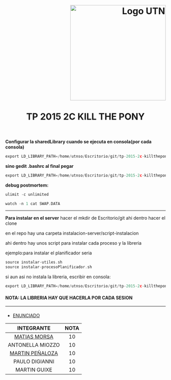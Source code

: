 <h1>
  <br>
  <div class="row">
  <div class="column" align = "right" ><a href = "http://dds-jv.github.io"><img src = "https://www.frba.utn.edu.ar/wp-content/uploads/2016/08/logo-utn.ba-horizontal-e1471367724904.jpg" alt="Logo UTN" width="300"></a></div><br>
  <div class="column" align= "center">TP 2015 2C KILL THE PONY</div>
</div>
  </br>
</h1>





**Configurar la sharedLibrary cuando se ejecuta en consola(por cada consola)**
```C
export LD_LIBRARY_PATH=/home/utnso/Escritorio/git/tp-2015-2c-killthepony/utiles/Debug
```

**sino gedit .bashrc
al final pegar** 
```C
export LD_LIBRARY_PATH=/home/utnso/Escritorio/git/tp-2015-2c-killthepony/utiles/Debug
```
**debug postmortem:** 
```C
ulimit -c unlimited

watch -n 1 cat SWAP.DATA
```
------------------------------
**Para instalar en el server** hacer el mkdir de Escritorio/git
ahi dentro hacer el clone

en el repo hay una carpeta instalacion-server/script-instalacion

ahi dentro hay unos script para instalar cada proceso y la libreria

ejemplo:para instalar el planificador seria
```C
source instalar-utiles.sh
source instalar-procesoPlanificador.sh
```
si aun asi no instala la libreria, escribir en consola:
```C
export LD_LIBRARY_PATH=/home/utnso/Escritorio/git/tp-2015-2c-killthepony/utiles/Debu
```

#### NOTA: LA LIBRERIA HAY QUE HACERLA POR CADA SESION
-----------------------------------------

#### 
  - [ENUNCIADO](https://github.com/dds-utn/2018-vn-group-19/blob/master/estadoActual.md)

| INTEGRANTE                |       NOTA            |
|  :----------------:       |  :----------------:   |
|     [MATIAS MORSA](https://www.linkedin.com/in/matias-morsa-b8172861/)          |        10             |
|    ANTONELLA  MIOZZO      |        10             |
|    [MARTIN PEÑALOZA](https://github.com/PabloMartinP)    |        10             |
|    PAULO DIGIANNI         |        10             |
|    MARTIN GUIXE           |        10             |

